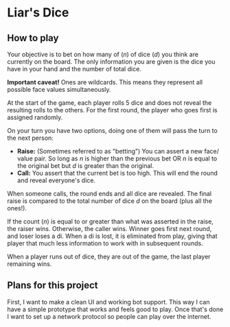 # Liar's Dice #

## How to play ##
Your objective is to bet on how many of (_n_) of dice (_d_) you think are
currently on the board. The only information you are given is the dice you have
in your hand and the number of total dice.

**Important caveat!** Ones are wildcards. This means they represent all possible
face values simultaneously.

At the start of the game, each player rolls 5 dice and does not reveal the
resulting rolls to the others. For the first round, the player who goes first is
assigned randomly.

On your turn you have two options, doing one of them will pass the turn to the
next person:

  * **Raise:** (Sometimes referred to as "betting") You can assert a new face/
value pair. So long as _n_ is higher than the previous bet OR _n_ is equal to
the original bet but _d_ is greater than the original.
  * **Call:** You assert that the current bet is too high. This will end the
round and reveal everyone's dice.

When someone calls, the round ends and all dice are revealed. The final raise is
compared to the total number of dice _d_ on the board (plus all the ones!).

If the count (_n_) is equal to or greater than what was asserted in the raise,
the raiser wins. Otherwise, the caller wins. Winner goes first next round, and
loser loses a di. When a di is lost, it is eliminated from play, giving that
player that much less information to work with in subsequent rounds.

When a player runs out of dice, they are out of the game, the last player
remaining wins.

## Plans for this project ##
First, I want to make a clean UI and working bot support. This way I can have
a simple prototype that works and feels good to play. Once that's done I want
to set up a network protocol so people can play over the internet.

